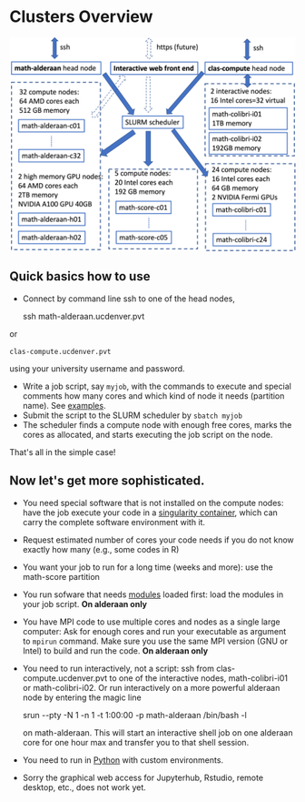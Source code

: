 # Clusters Overview
![cluster](img/cluster.png)
## Quick basics how to use
* Connect by command line ssh to one of the head nodes, 
    
    ssh math-alderaan.ucdenver.pvt
    
or  
   
    clas-compute.ucdenver.pvt
    
using your university username and password. 
* Write a job script, say `myjob`, with the commands to execute and special comments how many cores and which kind of node it needs (partition name). See [examples](../examples).
* Submit the script to the SLURM scheduler by `sbatch myjob`  
* The scheduler finds a compute node with enough free cores, marks the cores as allocated, and starts executing the job script on the node.

That's all in the simple case!  

## Now let's get more sophisticated.
* You need special software that is not installed on the compute nodes: have the job execute your code in a [singularity container](../singularity), which can carry the complete software environment with it.
* Request estimated number of cores your code needs if you do not know exactly how many (e.g., some codes in R)
* You want your job to run for a long time (weeks and more): use the math-score partition 
* You run sofware that needs [modules](../modules) loaded first: load the modules in your job script. **On alderaan only**
* You have MPI code to use multiple cores and nodes as a single large computer: Ask for enough cores and run your executable as argument to `mpirun` command. Make sure you use the same MPI version (GNU or Intel) to build and run the code. **On alderaan only**
* You need to run interactively, not a script: ssh from clas-compute.ucdenver.pvt to one of the interactive nodes, math-colibri-i01 or math-colibri-i02. Or run interactively on a more powerful alderaan node by entering the magic line 

    srun --pty -N 1 -n 1 -t 1:00:00 -p math-alderaan /bin/bash -l 
    
    on math-alderaan. This will start an interactive shell job on one alderaan core for one hour max and transfer you to that shell session.
* You need to run in [Python](../python) with custom environments.
* Sorry the graphical web access for Jupyterhub, Rstudio, remote desktop, etc., does not work yet.

